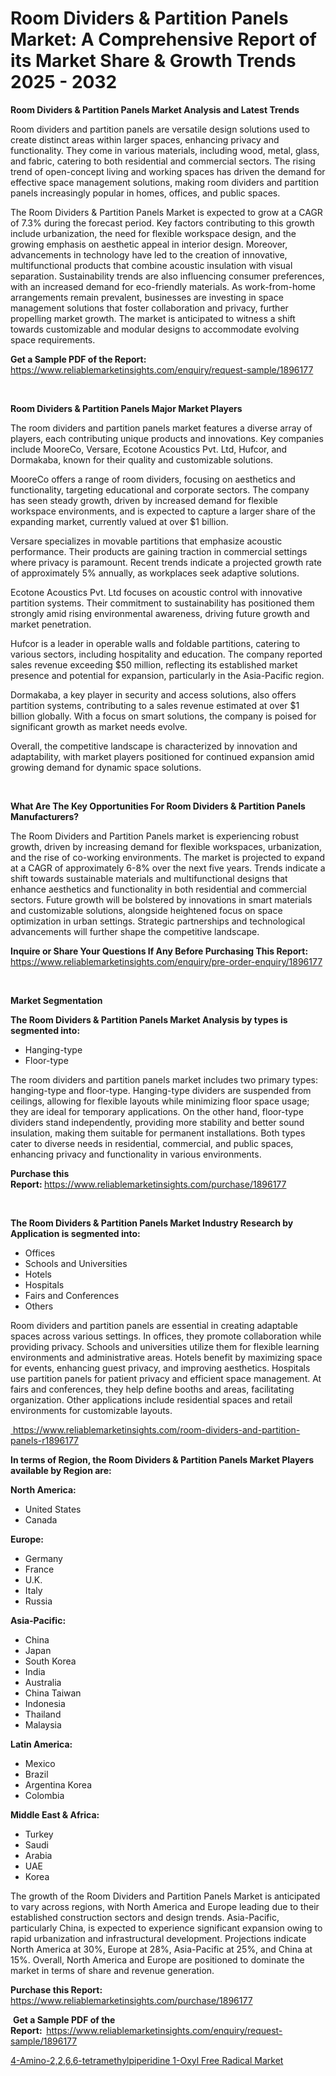 <p><h1>Room Dividers & Partition Panels Market: A Comprehensive Report of its Market Share & Growth Trends 2025 - 2032</h1></p><p><strong>Room Dividers & Partition Panels Market Analysis and Latest Trends</strong></p>
<p><p>Room dividers and partition panels are versatile design solutions used to create distinct areas within larger spaces, enhancing privacy and functionality. They come in various materials, including wood, metal, glass, and fabric, catering to both residential and commercial sectors. The rising trend of open-concept living and working spaces has driven the demand for effective space management solutions, making room dividers and partition panels increasingly popular in homes, offices, and public spaces.</p><p>The Room Dividers & Partition Panels Market is expected to grow at a CAGR of 7.3% during the forecast period. Key factors contributing to this growth include urbanization, the need for flexible workspace design, and the growing emphasis on aesthetic appeal in interior design. Moreover, advancements in technology have led to the creation of innovative, multifunctional products that combine acoustic insulation with visual separation. Sustainability trends are also influencing consumer preferences, with an increased demand for eco-friendly materials. As work-from-home arrangements remain prevalent, businesses are investing in space management solutions that foster collaboration and privacy, further propelling market growth. The market is anticipated to witness a shift towards customizable and modular designs to accommodate evolving space requirements.</p></p>
<p><strong>Get a Sample PDF of the Report:&nbsp;</strong> <a href="https://www.reliablemarketinsights.com/enquiry/request-sample/1896177?utm_campaign=2956&utm_medium=2&utm_source=Github&utm_content=ia&utm_term=28032025&utm_id=room-dividers-partition-panels">https://www.reliablemarketinsights.com/enquiry/request-sample/1896177</a></p>
<p>&nbsp;</p>
<p><strong>Room Dividers & Partition Panels Major Market Players</strong></p>
<p><p>The room dividers and partition panels market features a diverse array of players, each contributing unique products and innovations. Key companies include MooreCo, Versare, Ecotone Acoustics Pvt. Ltd, Hufcor, and Dormakaba, known for their quality and customizable solutions.</p><p>MooreCo offers a range of room dividers, focusing on aesthetics and functionality, targeting educational and corporate sectors. The company has seen steady growth, driven by increased demand for flexible workspace environments, and is expected to capture a larger share of the expanding market, currently valued at over $1 billion.</p><p>Versare specializes in movable partitions that emphasize acoustic performance. Their products are gaining traction in commercial settings where privacy is paramount. Recent trends indicate a projected growth rate of approximately 5% annually, as workplaces seek adaptive solutions.</p><p>Ecotone Acoustics Pvt. Ltd focuses on acoustic control with innovative partition systems. Their commitment to sustainability has positioned them strongly amid rising environmental awareness, driving future growth and market penetration.</p><p>Hufcor is a leader in operable walls and foldable partitions, catering to various sectors, including hospitality and education. The company reported sales revenue exceeding $50 million, reflecting its established market presence and potential for expansion, particularly in the Asia-Pacific region.</p><p>Dormakaba, a key player in security and access solutions, also offers partition systems, contributing to a sales revenue estimated at over $1 billion globally. With a focus on smart solutions, the company is poised for significant growth as market needs evolve.</p><p>Overall, the competitive landscape is characterized by innovation and adaptability, with market players positioned for continued expansion amid growing demand for dynamic space solutions.</p></p>
<p>&nbsp;</p>
<p><strong>What Are The Key Opportunities For Room Dividers & Partition Panels Manufacturers?</strong></p>
<p><p>The Room Dividers and Partition Panels market is experiencing robust growth, driven by increasing demand for flexible workspaces, urbanization, and the rise of co-working environments. The market is projected to expand at a CAGR of approximately 6-8% over the next five years. Trends indicate a shift towards sustainable materials and multifunctional designs that enhance aesthetics and functionality in both residential and commercial sectors. Future growth will be bolstered by innovations in smart materials and customizable solutions, alongside heightened focus on space optimization in urban settings. Strategic partnerships and technological advancements will further shape the competitive landscape.</p></p>
<p><strong>Inquire or Share Your Questions If Any Before Purchasing This Report:</strong> <a href="https://www.reliablemarketinsights.com/enquiry/pre-order-enquiry/1896177?utm_campaign=2956&utm_medium=2&utm_source=Github&utm_content=ia&utm_term=28032025&utm_id=room-dividers-partition-panels">https://www.reliablemarketinsights.com/enquiry/pre-order-enquiry/1896177</a></p>
<p>&nbsp;</p>
<p><strong>Market Segmentation</strong></p>
<p><strong>The Room Dividers & Partition Panels Market Analysis by types is segmented into:</strong></p>
<p><ul><li>Hanging-type</li><li>Floor-type</li></ul></p>
<p><p>The room dividers and partition panels market includes two primary types: hanging-type and floor-type. Hanging-type dividers are suspended from ceilings, allowing for flexible layouts while minimizing floor space usage; they are ideal for temporary applications. On the other hand, floor-type dividers stand independently, providing more stability and better sound insulation, making them suitable for permanent installations. Both types cater to diverse needs in residential, commercial, and public spaces, enhancing privacy and functionality in various environments.</p></p>
<p><strong>Purchase this Report:&nbsp;</strong><a href="https://www.reliablemarketinsights.com/purchase/1896177?utm_campaign=2956&utm_medium=2&utm_source=Github&utm_content=ia&utm_term=28032025&utm_id=room-dividers-partition-panels">https://www.reliablemarketinsights.com/purchase/1896177</a></p>
<p>&nbsp;</p>
<p><strong>The Room Dividers & Partition Panels Market Industry Research by Application is segmented into:</strong></p>
<p><ul><li>Offices</li><li>Schools and Universities</li><li>Hotels</li><li>Hospitals</li><li>Fairs and Conferences</li><li>Others</li></ul></p>
<p><p>Room dividers and partition panels are essential in creating adaptable spaces across various settings. In offices, they promote collaboration while providing privacy. Schools and universities utilize them for flexible learning environments and administrative areas. Hotels benefit by maximizing space for events, enhancing guest privacy, and improving aesthetics. Hospitals use partition panels for patient privacy and efficient space management. At fairs and conferences, they help define booths and areas, facilitating organization. Other applications include residential spaces and retail environments for customizable layouts.</p></p>
<p><a href="https://www.reliablemarketinsights.com/room-dividers-and-partition-panels-r1896177?utm_campaign=2956&utm_medium=2&utm_source=Github&utm_content=ia&utm_term=28032025&utm_id=room-dividers-partition-panels">&nbsp;https://www.reliablemarketinsights.com/room-dividers-and-partition-panels-r1896177</a></p>
<p><strong>In terms of Region, the Room Dividers & Partition Panels Market Players available by Region are:</strong></p>
<p>
    <p> <strong> North America: </strong>
        <ul>
            <li>United States</li>
            <li>Canada</li>
        </ul>
        </p> 
    <p> <strong> Europe: </strong>
        <ul>
            <li>Germany</li>
            <li>France</li>
            <li>U.K.</li>
            <li>Italy</li>
            <li>Russia</li>
        </ul>
        </p> 
    <p> <strong> Asia-Pacific: </strong>
        <ul>
            <li>China</li>
            <li>Japan</li>
            <li>South Korea</li>
            <li>India</li>
            <li>Australia</li>
            <li>China Taiwan</li>
            <li>Indonesia</li>
            <li>Thailand</li>
            <li>Malaysia</li>
        </ul>
        </p> 
    <p> <strong> Latin America: </strong>
        <ul>
            <li>Mexico</li>
            <li>Brazil</li>
            <li>Argentina Korea</li>
            <li>Colombia</li>
        </ul>
        </p> 
    <p> <strong> Middle East & Africa: </strong>
        <ul>
            <li>Turkey</li>
            <li>Saudi</li>
            <li>Arabia</li>
            <li>UAE</li>
            <li>Korea</li>
        </ul>
    </p>
    </p>
<p><p>The growth of the Room Dividers and Partition Panels Market is anticipated to vary across regions, with North America and Europe leading due to their established construction sectors and design trends. Asia-Pacific, particularly China, is expected to experience significant expansion owing to rapid urbanization and infrastructural development. Projections indicate North America at 30%, Europe at 28%, Asia-Pacific at 25%, and China at 15%. Overall, North America and Europe are positioned to dominate the market in terms of share and revenue generation.</p></p>
<p><strong>Purchase this Report: </strong><a href="https://www.reliablemarketinsights.com/purchase/1896177?utm_campaign=2956&utm_medium=2&utm_source=Github&utm_content=ia&utm_term=28032025&utm_id=room-dividers-partition-panels">https://www.reliablemarketinsights.com/purchase/1896177</a></p>
<p>&nbsp;<strong>Get a Sample PDF of the Report:&nbsp;&nbsp;</strong><a href="https://www.reliablemarketinsights.com/enquiry/request-sample/1896177?utm_campaign=2956&utm_medium=2&utm_source=Github&utm_content=ia&utm_term=28032025&utm_id=room-dividers-partition-panels">https://www.reliablemarketinsights.com/enquiry/request-sample/1896177</a></p>
<p><strong></strong></p>
<p><p><a href="https://github.com/guinoopandam/Market-Research-Report-List-1/blob/main/4-amino-2266-tetramethylpiperidine-1-oxyl-free-radical-market.md?utm_campaign=2956&utm_medium=2&utm_source=Github&utm_content=ia&utm_term=28032025&utm_id=room-dividers-partition-panels">4-Amino-2,2,6,6-tetramethylpiperidine 1-Oxyl Free Radical Market</a></p></p>